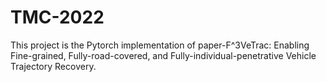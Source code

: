 # TMC-2022

This project is the Pytorch implementation of paper-F^3VeTrac: Enabling Fine-grained, Fully-road-covered, and Fully-individual-penetrative Vehicle Trajectory Recovery.
